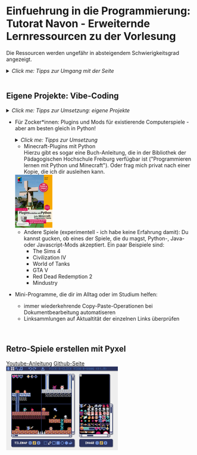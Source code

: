 # Einfuehrung in die Programmierung: Tutorat Navon - Erweiternde Lernressourcen zu der Vorlesung
Die Ressourcen werden ungefähr in absteigendem Schwierigkeitsgrad angezeigt.

<details>
  <summary><i>Click me: Tipps zur Umgang mit der Seite</i></summary>
  Fühlen sich die Vorlesungsinhalte zu schwer an und du schaffst kaum eine Teilaufgabe ohne ganz viel Hilfe von ChatGPT und co.? Oder willst du aus sonstwelchen Gründen Grundkenntnisse aus der Vorlesung ausführlicher vertiefen und dabei vielleicht sogar ein bisschen Spaß haben?
Hier sind ein paar Ressourcen und Ideen, die dir dabei helfen könnten. **Achtung: Alle Ressourcen und Ideen sind keinesfalls als Ersatz für die Vorlesung und die
Übungsaufgaben gedacht, sondern als Ergänzung!** 
Mein Tipp: Nimm dir 1-2 Stunden unter der Woche und gehe einer der empfohlenen Tätigkeiten
oder einer Mischung daraus nach (z. B. 30 Minuten Online-Lehrgang und 1,5 Stunden ein eigenes Projekt).
</details>
<br>

## Eigene Projekte: Vibe-Coding
  <details>
    <summary><i>Click me: Tipps zur Umsetzung: eigene Projekte</i></summary>
    Solche Projekte sind häufig für Anfänger*innen sehr kompliziert. Da empfiehlt sich, LLMs wie ChatGPT und co. zur Hilfe heranzuziehen. Das Schöne ist: Auch wenn du die KI dir fast den ganzen Code schreiben lässt, wirst du wahrscheinlich viel lernen, wenn du den Code liest und (im Dialog mit der KI) nachvollziehst. Das wirst du in den meisten Fällen ohnehin tun müssen, weil du meistens Sachen am Code modifizieren wollen wirst und dafür der KI sagen musst, an welchen Stellen du es anders haben willst und wie genau. Am besten modifizierst du den Code (mithilfe von Hinweisen der KI) gleich selbst.
  </details>

  + Für Zocker*innen: Plugins und Mods für existierende Computerspiele - aber am besten gleich in Python!
    <details>	
      <summary><i>Click me: Tipps zur Umsetzung</i></summary>
      Viele der beliebten und weit verbreiteten Spiele erlauben kein Modding oder Plug-Ins in Python, sondern nur in anderen Sprachen 
	(C++, C#, JS, Java, Lua...). Ich würde eher davon abraten, parallel zur Einführung in die Programmierung eine weitere Sprache
	zu lernen, weil die Syntax-Unterschiede verwirrend sind und den Lernprozess für Python auszögern könnten. Vor allem, wenn man
	ohnehin Schwierigkeiten hat, der Vorlesung zu folgen. Für Spiele, die Java-Mods akzeptieren, kann man Python-Code schreiben und mithilfe von Jython in Java transpilieren 	(= 'übersetzen'). Ähnlich lässt sich auch mithilfe von Transcrypt oder Rapydscript Python-Syntax in Javascript-Code übersetzen für Spiele, die Javascript-Mods erlauben.	</details>

	+ Minecraft-Plugins mit Python <br> Hierzu gibt es sogar eine Buch-Anleitung, die in der Bibliothek der Pädagogischen Hochschule Freiburg verfügbar ist ("Programmieren lernen mit Python und Minecraft"). Oder frag mich privat nach einer Kopie, die ich dir ausleihen kann.
    <img src="minecraft-plugins.jpg" alt="Bild von Python-Minecraft-Plugins-Anleitungsbuch" width="100">

	+ Andere Spiele (experimentell - ich habe keine Erfahrung damit): Du kannst gucken, ob eines der Spiele, die du magst, Python-, Java- oder Javascript-Mods akzeptiert. Ein paar Beispiele sind:
    	+ The Sims 4
     	+ Civilization IV
      	+ World of Tanks
      	+ GTA V
      	+ Red Dead Redemption 2
      	+ Mindustry

  + Mini-Programme, die dir im Alltag oder im Studium helfen:
    - immer wiederkehrende Copy-Paste-Operationen bei Dokumentbearbeitung automatiseren
    - Linksammlungen auf Aktualtität der einzelnen Links überprüfen
<br>

## Retro-Spiele erstellen mit Pyxel
[Youtube-Anleitung](https://www.youtube.com/watch?v=gXpe9HZ3Au8&list=PLp_k-oh2bNHairxWQK_SYL5Me_OBJYJs8)
[Github-Seite](https://github.com/kitao/pyxel)
<img src="pyxel.png" alt = "Bild von einem Spiel in Pyxel" width="300">

